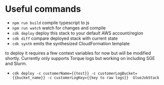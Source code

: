 # Useful commands

 * `npm run build`   compile typescript to js
 * `npm run watch`   watch for changes and compile
 * `cdk deploy`      deploy this stack to your default AWS account/region
 * `cdk diff`        compare deployed stack with current state
 * `cdk synth`       emits the synthesized CloudFormation template


to deploy it requires a few context variables for now but will be modified shortly. Currently only supports Torque logs but working on including SGE and Slurm.

* `cdk deploy -c customerName={{test}} -c customerLogBucket={{bucket_name}} -c customerLogKey={{key to raw logs}}  GlueJobStack`